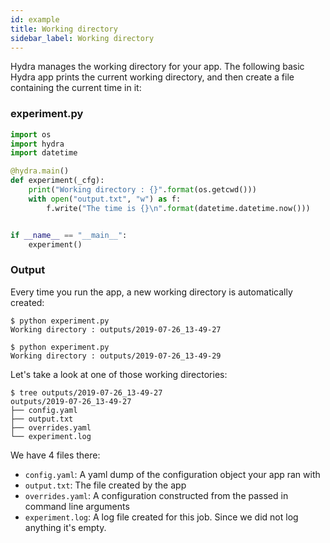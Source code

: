 ```yaml
---
id: example
title: Working directory
sidebar_label: Working directory
---
```


Hydra manages the working directory for your app.
The following basic Hydra app prints the current working directory, and then create a file containing the current time
in it:

### experiment.py
```python
import os
import hydra
import datetime

@hydra.main()
def experiment(_cfg):
    print("Working directory : {}".format(os.getcwd()))
    with open("output.txt", "w") as f:
        f.write("The time is {}\n".format(datetime.datetime.now()))


if __name__ == "__main__":
    experiment()
```

### Output
Every time you run the app, a new working directory is automatically created:
```text
$ python experiment.py
Working directory : outputs/2019-07-26_13-49-27

$ python experiment.py
Working directory : outputs/2019-07-26_13-49-29
```

Let's take a look at one of those working directories:
```text
$ tree outputs/2019-07-26_13-49-27
outputs/2019-07-26_13-49-27
├── config.yaml
├── output.txt
├── overrides.yaml
└── experiment.log
```

We have 4 files there:
* `config.yaml`: A yaml dump of the configuration object your app ran with
* `output.txt`: The file created by the app
* `overrides.yaml`: A configuration constructed from the passed in command line arguments
* `experiment.log`: A log file created for this job. Since we did not log anything it's empty.